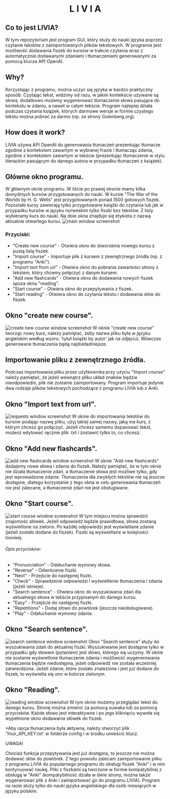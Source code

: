 # <center>L I V I A</center>



## Co to jest LIVIA?
W tym repozytorium jest program GUI, który służy do nauki języka poprzez czytanie tekstów z zaimportowanych plików 
tekstowych. W programie jest możliwość dodawania fiszek do kursów w trakcie czytania wraz z automatycznie dodawanymi 
zdaniami i tłumaczeniami generowanymi za pomocą klucza API OpenAI.


## Why?
Korzystając z programu, można uczyć się języka w bardzo praktyczny sposób. Czytając tekst, widzimy od razu, w jakim 
kontekście używane są słowa, dodatkowo możemy wygenerować tłumaczenie słowa pasujące do kontekstu w zdaniu, a nawet 
w całym tekście. Program najlepiej działa podczas czytania książek, których darmowe wersje w formie czystego 
tekstu można pobrać za darmo (np. ze strony Gutenberg.org).


## How does it work?
LIVIA używa API OpenAI do generowania tłumaczeń prezentując tłumacze zgodnie z kontekstem zawartym w wybranej frazie
i tłumacząc zdania, zgodnie z kontekstem zawartym w tekście (prezentując tłumaczenie w stylu literackim pasującym 
do danego autora w przypadku tłumaczeń z książek).


## Główne okno programu.
W głównym oknie programu. W liście po prawej stronie mamy kilka domyślnych kursów przygotowanych do nauki.
W kursie "The War of the Worlds by H. G. Wells" jest przygotowanych ponad 1500 gotowych fiszek. Pozostałe kursy 
zawierają tylko przygotowane książki do czytania lub jak w przypadku kursów w języku norweskim tylko fiszki bez tekstów. 
Z listy wybieramy kurs do nauki. Na dole okna znajduje się etykieta z nazwą aktualnie otwartego kursu.
![main window screenshot](./images/Main_window.png)

### Przyciski:
- "Create new course" - Otwiera okno do stworzenia nowego kursu z pustą listą fiszek.
- "Import course" - Importuje plik z kursem z zewnętrznego źródła (np. z programu "Anki").
- "Import text from url" - Otwiera okno do pobrania zawartości strony z tekstem, który chcemy połączyć z danym kursem.
- "Add new flashcards" - Otwiera okno do dodawania nowych fiszek spoza okna "reading".
- "Start course" - Otwiera okno do przepytywania z fiszek.
- "Start reading" - Otwiera okno do czytania tekstu i dodawania słów do fiszek.

## Okno "create new course".
![create new course window screenshot](./images/Create_new_course_window.png)
W oknie "create new course" tworząc nowy kurs, należy pamiętać, żeby nazwa pliku była w języku angielskim według wzoru: 
'tytuł książki by autor' jak na zdjęciu). Wówczas generowane tłumaczenia będą najdokładniejsze.

## Importowanie pliku z zewnętrznego źródła.
Podczas importowania pliku przez użytkownika przy użyciu "Import course" należy pamiętać, że jeżeli wewnątrz pliku układ 
znaków będzie nieodpowiedni, plik nie zostanie zaimportowany. Program importuje jedynie dwa rodzaje plików tekstowych 
pochodzące z programu LIVIA lub z Anki.

## Okno "Import text from url".
![requests window screenshot](./images/Requests_window.png)
W oknie do importowania tekstów do kursów podając nazwę pliku, użyj takiej samej nazwy, jaką ma kurs, z którym chcesz 
go połączyć. Jeżeli chcesz samemu dopasować tekst, możesz edytować ręcznie plik .txt i zostawić tylko to, co chcesz.

## Okno "Add new flashcards".
![add new flashcards window screenshot](./images/Add_new_flashcards_window.png)
W oknie "Add new flashcards" dodajemy nowe słowa i zdania do fiszek. Należy pamiętać, że w tym oknie nie działa 
tłumaczenie zdań, a tłumaczenie słowa jest możliwe tylko, gdy jest wprowadzone zdanie. Tłumaczenia dla zwykłych tekstów 
nie są jeszcze dostępne, dlatego korzystanie z tego okna w celu generowania tłumaczeń nie jest zalecane, a tłumaczenie 
zdań nie jest obsługiwane.

## Okno "Start course".
![start course window screenshot](./images/Start_course_window.png)
W tym miejscu można sprawdzić znajomość słówek. Jeżeli odpowiedź będzie prawidłowa, słowa zostaną wyświetlone na 
zielono. Po każdej odpowiedzi jest wyświetlane zdanie (jeżeli zostało dodane do fiszek). Fiszki są wyświetlane 
w kolejności losowej.

###### Opis przycisków:
- "Pronunciation" - Odsłuchanie wymowy słowa.
- "Reverse" - Odwrócenie fiszki.
- "Next" - Przejście do następnej fiszki.
- "Check" - Sprawdzenie odpowiedzi i wyświetlenie tłumaczenia i zdania (jeżeli istnieje).
- "Search sentence" - Otwiera okno do wyszukiwania zdań dla aktualnego słowa w tekście przypisanym do danego kursu.
- "Easy" - Przejście do następnej fiszki.
- "Repetitions" - Dodaj słowo do powtórek (jeszcze nieobsługiwane).
- "Play" - Odsłuchanie wymowy zdania.

## Okno "Search sentence".
![search sentence window screenshot](./images/Search_sentence_window.png)
Okno "Search sentence" służy do wyszukiwania zdań do aktualnej fiszki. Wyszukiwanie jest dostępne tylko w przypadku 
gdy słowem (pytaniem) jest słowo, którego się uczymy. W oknie nie zostanie wyświetlone tłumaczenie zdania i możliwość 
wygenerowania tłumaczenia będzie niedostępna, jeżeli odpowiedź nie została wcześniej zatwierdzona. Jeżeli zdanie, które 
zostało znalezione i jest już dodane do fiszek, to wyświetla się ono w kolorze zielonym. 

## Okno "Reading".
![reading window screenshot](./images/Reading_window.png)
W tym oknie możemy przeglądać tekst do danego kursu. Stronę można zmienić za pomocą suwaka lub za pomocą przycisków. 
Każde słowo jest interaktywne i po jego kliknięciu wywoła się wypełnione okno dodawania słówek do fiszek. 



*Aby opcja tłumaczenia była aktywna, należy stworzyć plik 'Your_API_KEY.txt' w folderze config i w środku umieścić klucz.


UWAGA!

Chociaż funkcja przepytywania jest już dostępna, to jeszcze nie można dodawać słów do powtórek. Z tego powodu zalecam 
zaimportowanie pliku z programu LIVIA do popularnego programu do obsługi fiszek "Anki" i w nim kontynuować naukę. 
Pliki z fiszkami są tworzone w formie kompatybilnej z obsługą w "Anki" (kompatybilność działa w dwie strony, można
także wygenerować plik z Anki i zaimportować go do programu LIVIA). Program na razie służy tylko do nauki języka
angielskiego dla osób mówiących w języku polskim. 